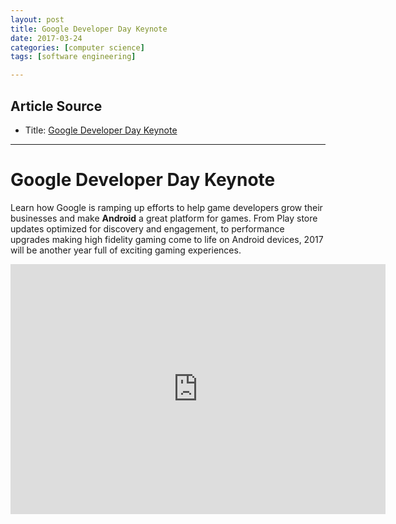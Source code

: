 ```yaml
---
layout: post
title: Google Developer Day Keynote
date: 2017-03-24
categories: [computer science]
tags: [software engineering]

---
```


## Article Source
* Title: [Google Developer Day Keynote](https://www.youtube.com/watch?v=BcnVUg_5Kv8&spfreload=10)

---


Google Developer Day Keynote 
==============

Learn how Google is ramping up efforts to help game developers grow their businesses and make **Android** a great platform for games. From Play store updates optimized for discovery and engagement, to performance upgrades making high fidelity gaming come to life on Android devices, 2017 will be another year full of exciting gaming experiences.


<iframe width="600" height="400" src="https://www.youtube.com/embed/BcnVUg_5Kv8" frameborder="0" allowfullscreen></iframe>

